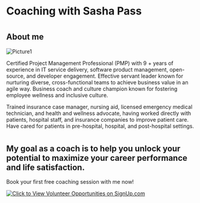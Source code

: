 # Coaching with Sasha Pass
#
## About me

![Picture1](https://user-images.githubusercontent.com/26466943/120836083-c9cebe80-c52a-11eb-94af-ee4da120fba4.png)


Certified Project Management Professional (PMP) with 9 + years of experience in IT service delivery, software product management, open-source, and developer engagement. Effective servant leader known for nurturing diverse, cross-functional teams to achieve business value in an agile way.  Business coach and culture champion known for fostering employee wellness and inclusive culture.

Trained insurance case manager, nursing aid, licensed emergency medical technician, and health and wellness advocate, having worked directly with patients, hospital staff, and insurance companies to improve patient care. Have cared for patients in pre-hospital, hospital, and post-hospital settings. 
# 
## My goal as a coach is to help you unlock your potential to maximize your career performance and life satisfaction.

Book your first free coaching session with me now! 

<a href="https://signup.com/go/TfJdUqe" target="_blank"><img src="https://signup.com/imgs/icons/signup-choose-a-spot-btn.png" alt="Click to View Volunteer Opportunities on SignUp.com"></a>
